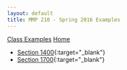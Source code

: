 ```yaml
---
layout: default
title: MMP 210 - Spring 2016 Examples
---
```

[Class Examples](../) [Home](../../)
- [Section 1400](classwork1400/){:target="_blank"}
- [Section 1700](classwork1700/){:target="_blank"}